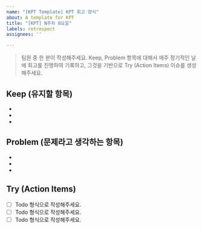 ```yaml
---
name: "[KPT Template] KPT 회고 양식"
about: A template for KPT
title: "[KPT] N주차 0요일"
labels: retrospect
assignees: ''

---
```


> 팀원 중 한 분이 작성해주세요.
> Keep, Problem 항목에 대해서 매주 정기적인 날에 회고를 진행하여 기록하고, 그것을 기반으로 Try (Action Items)  이슈를 생성해주세요.

## Keep (유지할 항목)
- 
- 
-

## Problem (문제라고 생각하는 항목)
-
-
-

## Try (Action Items)
- [ ] Todo 형식으로 작성해주세요.
- [ ] Todo 형식으로 작성해주세요.
- [ ] Todo 형식으로 작성해주세요.
